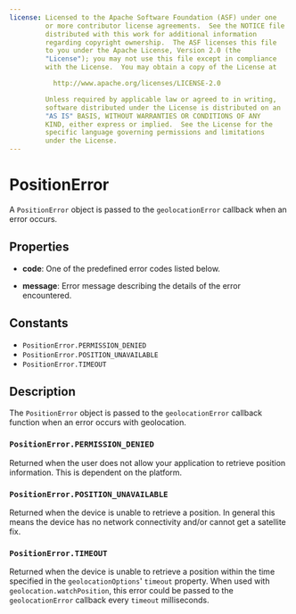 ```yaml
---
license: Licensed to the Apache Software Foundation (ASF) under one
         or more contributor license agreements.  See the NOTICE file
         distributed with this work for additional information
         regarding copyright ownership.  The ASF licenses this file
         to you under the Apache License, Version 2.0 (the
         "License"); you may not use this file except in compliance
         with the License.  You may obtain a copy of the License at

           http://www.apache.org/licenses/LICENSE-2.0

         Unless required by applicable law or agreed to in writing,
         software distributed under the License is distributed on an
         "AS IS" BASIS, WITHOUT WARRANTIES OR CONDITIONS OF ANY
         KIND, either express or implied.  See the License for the
         specific language governing permissions and limitations
         under the License.
---
```


# PositionError

A `PositionError` object is passed to the `geolocationError` callback when an error occurs.

## Properties

- __code__: One of the predefined error codes listed below.

- __message__: Error message describing the details of the error encountered.

## Constants

- `PositionError.PERMISSION_DENIED`
- `PositionError.POSITION_UNAVAILABLE`
- `PositionError.TIMEOUT`

## Description

The `PositionError` object is passed to the `geolocationError`
callback function when an error occurs with geolocation.

### `PositionError.PERMISSION_DENIED`

Returned when the user does not allow your application to retrieve
position information. This is dependent on the platform.

### `PositionError.POSITION_UNAVAILABLE`

Returned when the device is unable to retrieve a position. In general
this means the device has no network connectivity and/or cannot get a
satellite fix.

### `PositionError.TIMEOUT`

Returned when the device is unable to retrieve a position within the
time specified in the `geolocationOptions`' `timeout` property. When
used with `geolocation.watchPosition`, this error could be passed to
the `geolocationError` callback every `timeout` milliseconds.
